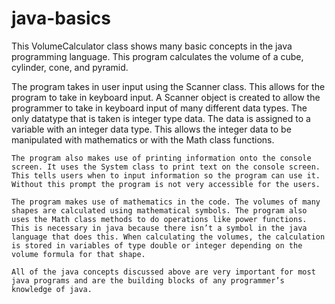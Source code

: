 # java-basics
  This VolumeCalculator class shows many basic concepts in the java programming language. This program calculates the volume of a cube, cylinder, cone, and pyramid.
  
  The program takes in user input using the Scanner class. This allows for the program to take in keyboard input. A Scanner object is created to allow the programmer to take in keyboard input of many different data types. The only datatype that is taken is integer type data. The data is assigned to a variable with an integer data type. This allows the integer data to be manipulated with mathematics or with the Math class functions. 
  
	The program also makes use of printing information onto the console screen. It uses the System class to print text on the console screen. This tells users when to input information so the program can use it. Without this prompt the program is not very accessible for the users.
	
	The program makes use of mathematics in the code. The volumes of many shapes are calculated using mathematical symbols. The program also uses the Math class methods to do operations like power functions. This is necessary in java because there isn’t a symbol in the java language that does this. When calculating the volumes, the calculation is stored in variables of type double or integer depending on the volume formula for that shape.
	
	All of the java concepts discussed above are very important for most java programs and are the building blocks of any programmer’s knowledge of java.
